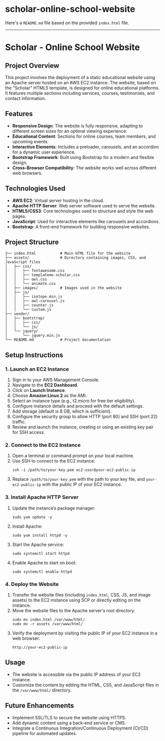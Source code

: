 # scholar-online-school-website

Here's a `README.md` file based on the provided `index.html` file.

---

# Scholar - Online School Website

## Project Overview
This project involves the deployment of a static educational website using an Apache server hosted on an AWS EC2 instance. The website, based on the "Scholar" HTML5 template, is designed for online educational platforms. It features multiple sections including services, courses, testimonials, and contact information.

## Features
- **Responsive Design**: The website is fully responsive, adapting to different screen sizes for an optimal viewing experience.
- **Educational Content**: Sections for online courses, team members, and upcoming events.
- **Interactive Elements**: Includes a preloader, carousels, and an accordion for a dynamic user experience.
- **Bootstrap Framework**: Built using Bootstrap for a modern and flexible design.
- **Cross-Browser Compatibility**: The website works well across different web browsers.

## Technologies Used
- **AWS EC2**: Virtual server hosting in the cloud.
- **Apache HTTP Server**: Web server software used to serve the website.
- **HTML5/CSS3**: Core technologies used to structure and style the web pages.
- **JavaScript**: Used for interactive elements like carousels and accordions.
- **Bootstrap**: A front-end framework for building responsive websites.

## Project Structure
```
├── index.html           # Main HTML file for the website
├── assets/              # Directory containing images, CSS, and JavaScript files
│   ├── css/
│   │   ├── fontawesome.css
│   │   ├── templatemo-scholar.css
│   │   ├── owl.css
│   │   └── animate.css
│   ├── images/          # Images used in the website
│   ├── js/
│   │   ├── isotope.min.js
│   │   ├── owl-carousel.js
│   │   ├── counter.js
│   │   └── custom.js
├── vendor/
│   ├── bootstrap/
│   │   ├── css/
│   │   └── js/
│   └── jquery/
│       └── jquery.min.js
└── README.md            # Project documentation
```

## Setup Instructions

### 1. Launch an EC2 Instance
1. Sign in to your AWS Management Console.
2. Navigate to the **EC2 Dashboard**.
3. Click on **Launch Instance**.
4. Choose **Amazon Linux 2** as the AMI.
5. Select an instance type (e.g., t2.micro for free tier eligibility).
6. Configure instance details and proceed with the default settings.
7. Add storage (default is 8 GB, which is sufficient).
8. Configure the security group to allow HTTP (port 80) and SSH (port 22) traffic.
9. Review and launch the instance, creating or using an existing key pair for SSH access.

### 2. Connect to the EC2 Instance
1. Open a terminal or command prompt on your local machine.
2. Use SSH to connect to the EC2 instance:
   ```
   ssh -i /path/to/your-key.pem ec2-user@your-ec2-public-ip
   ```
3. Replace `/path/to/your-key.pem` with the path to your key file, and `your-ec2-public-ip` with the public IP of your EC2 instance.

### 3. Install Apache HTTP Server
1. Update the instance’s package manager:
   ```
   sudo yum update -y
   ```
2. Install Apache:
   ```
   sudo yum install httpd -y
   ```
3. Start the Apache service:
   ```
   sudo systemctl start httpd
   ```
4. Enable Apache to start on boot:
   ```
   sudo systemctl enable httpd
   ```

### 4. Deploy the Website
1. Transfer the website files (including `index.html`, CSS, JS, and image assets) to the EC2 instance using SCP or directly editing on the instance.
2. Move the website files to the Apache server's root directory:
   ```
   sudo mv index.html /var/www/html/
   sudo mv -r assets /var/www/html/
   ```
3. Verify the deployment by visiting the public IP of your EC2 instance in a web browser:
   ```
   http://your-ec2-public-ip
   ```

## Usage
- The website is accessible via the public IP address of your EC2 instance.
- Customize the content by editing the HTML, CSS, and JavaScript files in the `/var/www/html/` directory.

## Future Enhancements
- Implement SSL/TLS to secure the website using HTTPS.
- Add dynamic content using a back-end service or CMS.
- Integrate a Continuous Integration/Continuous Deployment (CI/CD) pipeline for automated updates.
